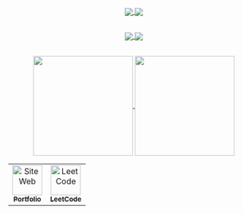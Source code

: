 

<div align="center" style="display: place-content: center;">
 <img src="https://github.com/user-attachments/assets/0919b9f6-643d-48a5-940f-66c1ba6ce698" alt="" /><br>
 <img src="https://github.com/user-attachments/assets/db77d00f-b83a-4095-9344-b1bc34137820" alt="" /><br>



 <!-- Currently -->
 <img src="https://github.com/user-attachments/assets/90f8d0f1-163b-446f-91f6-d2b8a7598187" alt="" /> <br>
 
<a href="https://github.com/monsieurCanard/libASM">
  <img align="center" src="https://github-readme-stats.vercel.app/api/pin/?username=monsieurCanard&repo=libASM&theme=moltack" />
</a>
<a href="https://github.com/monsieurCanard/libftpp">
  <img align="center" src="https://github-readme-stats.vercel.app/api/pin/?username=monsieurCanard&repo=libftpp&theme=moltack" />
</a>
<br>
<br>

 <!--Latest -->
 <img src="https://github.com/user-attachments/assets/c9187600-aa73-4a92-90c1-148ccfb2bf09" alt="" /><br>
 <a href="https://github.com/monsieurCanard/inception">
  <img align="center" src="https://github-readme-stats.vercel.app/api/pin/?username=monsieurCanard&repo=inception&theme=moltack" />
</a>
 <a href="https://github.com/monsieurCanard/cub3d">
  <img align="center" src="https://github-readme-stats.vercel.app/api/pin/?username=monsieurCanard&repo=cub3d&theme=moltack" />
</a>

 <img src="https://github.com/user-attachments/assets/a705aa22-7913-4e5c-973c-9886804fffee" alt="" /><br><br>
  <a href="https://github.com/monsieurCanard/Inception">
  <img height=200 align="center" src="https://github-readme-stats.vercel.app/api?username=monsieurCanard&theme=moltack&rank_icon=github" />
</a>
<a href="https://github.com/monsieurCanard">
  <img height=200 align="center" src="https://github-readme-stats.vercel.app/api/top-langs?username=monsieurCanard&layout=compact&langs_count=8&card_width=100&theme=moltack&hide_progress=true" />
</a>
<table>
  <tr>
    <td align="center">
      <a href="https://me.duckiverse.com" target="_blank">
        <img src="https://github.com/user-attachments/assets/0b9baf1b-a09a-4412-bfeb-0fd637f6bb2d" 
             alt="Site Web" 
             height="60"/>
        <br>
        <sub><b>Portfolio</b></sub>
      </a>
    </td>
    <td align="center">
      <a href="https://leetcode.com/u/monsieurcanard/" target="_blank">
        <img src="https://github.com/user-attachments/assets/d3547c74-be66-40fd-bb80-63e724c89044" 
             alt="LeetCode" 
             height="60"/>
        <br>
        <sub><b>LeetCode</b></sub>
      </a>
    </td>
  </tr>
</table>
<!-- Footer -->
 <img src="https://github.com/user-attachments/assets/99684898-713d-4555-b476-efc028dc2f67" alt="" />
</div>

